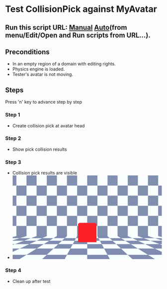 # Test CollisionPick against MyAvatar
## Run this script URL: [Manual](./test.js?raw=true)   [Auto](./testAuto.js?raw=true)(from menu/Edit/Open and Run scripts from URL...).

## Preconditions
- In an empty region of a domain with editing rights.
- Physics engine is loaded.
- Tester's avatar is not moving.

## Steps
Press 'n' key to advance step by step

### Step 1
- Create collision pick at avatar head
### Step 2
- Show pick collision results
### Step 3
- Collision pick results are visible
- ![](./ExpectedImage_00000.png)
### Step 4
- Clean up after test
